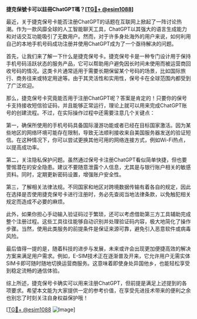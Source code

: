 **捷克保號卡可以註冊ChatGPT嗎？[[TG💪+ @esim1088](https://t.me/s/esim1088)]**

最近，关于捷克保号卡能否注册ChatGPT的话题在互联网上掀起了一阵讨论热潮。作为一款风靡全球的人工智能聊天工具，ChatGPT以其强大的语言生成能力和对话交互功能吸引了无数用户。然而，对于许多身处海外的用户来说，如何利用自己的本地手机号码成功注册并使用ChatGPT成为了一个亟待解决的问题。

首先，让我们来了解一下什么是捷克保号卡。捷克保号卡是一种专门设计用于保持手机号码活跃状态的服务产品，它可以帮助用户避免因长时间未使用而被运营商回收号码的情况。这类卡片通常适用于需要长期保留某个号码的场景，比如国际旅行、商务往来或特定用途等。由于其灵活性和实用性，保号卡在全球范围内都受到了广泛欢迎。

那么，捷克保号卡究竟能否用于注册ChatGPT呢？答案是肯定的！只要你的保号卡支持接收短信验证码，并且能够正常运行，理论上就可以用来完成ChatGPT账号的创建流程。不过，在实际操作过程中还需要注意几个关键点：

第一，确保所使用的手机号码具备国际漫游功能或者已经在目标国家激活。因为某些地区的网络环境可能存在限制，导致无法顺利接收来自美国服务器发送的验证短信。在这种情况下，你可以尝试更换其他可用的网络连接方式，例如Wi-Fi热点，以提高成功率。

第二，关注隐私保护问题。虽然通过保号卡注册ChatGPT看似简单快捷，但也要警惕潜在的安全隐患。建议不要随意泄露个人信息，尤其是与银行账户相关的敏感资料。同时，定期更新密码设置，增强账户安全性。

第三，了解相关法律法规。不同国家和地区对跨境数据传输有着各自的规定，因此在选择是否使用捷克保号卡进行注册时，务必先查阅当地法律条款，以免触犯相关规定而造成不必要的麻烦。

此外，如果你担心手动输入验证码过于繁琐，还可以考虑借助第三方工具辅助完成整个注册过程。这些工具往往能够自动识别并处理验证码内容，极大地简化了操作步骤。当然，使用此类服务的前提条件是保证来源可靠，避免引入恶意软件或病毒风险。

最后值得一提的是，随着科技的进步与发展，未来或许会出现更加便捷高效的解决方案来满足用户需求。例如，E-SIM技术正在逐渐普及开来，它允许用户无需实体SIM卡即可随时随地切换运营商服务。这意味着即使身处异国他乡，也能轻松享受到稳定流畅的通信体验。

综上所述，捷克保号卡确实可以用来注册ChatGPT，但前提是满足上述提到的各项要求。希望本文能为大家提供一定的参考价值，在享受先进技术带来的便利之余也别忘了时刻关注自身权益保护哦！

[[TG💪+ @esim1088](https://t.me/s/esim1088) ![Image](https://i.postimg.cc/4NQfJmqS/Snipaste-2025-05-13-00-14-12.png)]